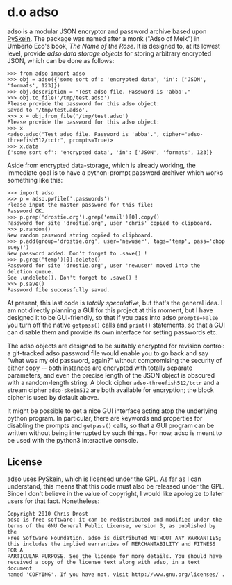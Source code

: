 # d.o adso

adso is a modular JSON encryptor and password archive based upon [PySkein][1]. The package was named after a monk ("Adso of Melk") in Umberto Eco's book, *The Name of the Rose*. It is designed to, at its lowest level, provide *adso data storage objects* for storing arbitrary encrypted JSON, which can be done as follows:

	>>> from adso import adso
	>>> obj = adso({'some sort of': 'encrypted data', 'in': ['JSON', 'formats', 123]})
	>>> obj.description = "Test adso file. Password is 'abba'."
	>>> obj.to_file('/tmp/test.adso')
	Please provide the password for this adso object:
	Saved to '/tmp/test.adso'.
	>>> x = obj.from_file('/tmp/test.adso')
	Please provide the password for this adso object:
	>>> x
	<adso.adso("Test adso file. Password is 'abba'.", cipher="adso-threefish512/tctr", prompts=True)>
	>>> x.data
	{'some sort of': 'encrypted data', 'in': ['JSON', 'formats', 123]}

Aside from encrypted data-storage, which is already working, the immediate goal is to have a python-prompt password archiver which works something like this:

	>>> import adso
	>>> p = adso.pwfile('.passwords')
	Please input the master password for this file:
	Password OK.
	>>> p.grep('drostie.org').grep('email')[0].copy()
	Password for site 'drostie.org', user 'chris' copied to clipboard.
	>>> p.random()
	New random password string copied to clipboard.
	>>> p.add(group='drostie.org', user='newuser', tags='temp', pass='chop suey!')
	New password added. Don't forget to .save() !
	>>> p.grep('temp')[0].delete()
	Password for site 'drostie.org', user 'newuser' moved into the deletion queue.
	See .undelete(). Don't forget to .save() !
	>>> p.save()
	Password file successfully saved.

At present, this last code is *totally speculative*, but that's the general idea. I am not directly planning a GUI for this project at this moment, but I have designed it to be GUI-friendly, so that if you pass into adso `prompts=False` you turn off the native `getpass()` calls and `print()` statements, so that a GUI can disable them and provide its own interface for setting passwords etc.

The adso objects are designed to be suitably encrypted for revision control: a git-tracked adso password file would enable you to go back and say "what was my old password, again?" without compromising the security of either copy -- both instances are encrypted with totally separate parameters, and even the precise length of the JSON object is obscured with a random-length string. A block cipher `adso-threefish512/tctr` and a stream cipher `adso-skein512` are both available for encryption; the block cipher is used by default above.

It might be possible to get a nice GUI interface acting atop the underlying python program. In particular, there are keywords and properties for disabling the prompts and `getpass()` calls, so that a GUI program can be written without being interrupted by such things. For now, adso is meant to be used with the python3 interactive console.

## License ##
adso uses PySkein, which is licensed under the GPL. As far as I can understand, this means that this code must also be released under the GPL. Since I don't believe in the value of copyright, I would like apologize to later users for that fact. Nonetheless: 

	Copyright 2010 Chris Drost
	adso is free software: it can be redistributed and modified under the 
	terms of the GNU General Public License, version 3, as published by the 
	Free Software Foundation. adso is distributed WITHOUT ANY WARRANTIES; 
	this includes the implied warranties of MERCHANTABILITY and FITNESS FOR A 
	PARTICULAR PURPOSE. See the license for more details. You should have 
	received a copy of the license text along with adso, in a text document 
	named 'COPYING'. If you have not, visit http://www.gnu.org/licenses/ .

[1]: http://packages.python.org/pyskein/ "PySkein"
